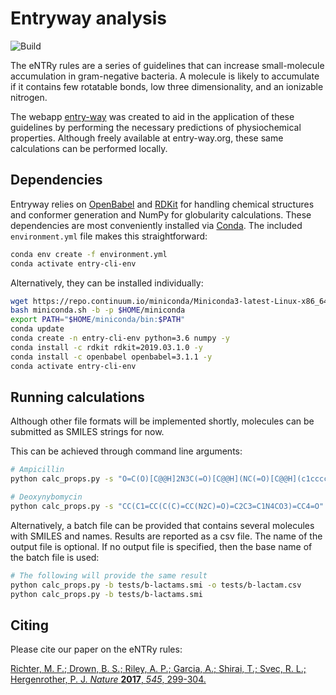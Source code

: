 Entryway analysis
=================

![Build](https://github.com/HergenrotherLab/entry-cli/workflows/Python%20application/badge.svg)

The eNTRy rules are a series of guidelines that can increase small-molecule
accumulation in gram-negative bacteria. A molecule is likely to accumulate if it
contains few rotatable bonds, low three dimensionality, and an ionizable
nitrogen.

The webapp [entry-way](http://www.entry-way.org) was created to aid in the application of these guidelines
by performing the necessary predictions of physiochemical properties. Although
freely available at entry-way.org, these same calculations can be performed
locally.

Dependencies
------------

Entryway relies on [OpenBabel](http://openbabel.org) and [RDKit](https://www.rdkit.org/) for handling chemical 
structures and conformer generation and NumPy for globularity calculations. These dependencies are most conveniently 
installed via [Conda](https://conda.io/docs/user-guide/install/index.html). The included `environment.yml` 
file makes this straightforward:

```bash
conda env create -f environment.yml
conda activate entry-cli-env
```

Alternatively, they can be installed individually:

```bash
wget https://repo.continuum.io/miniconda/Miniconda3-latest-Linux-x86_64.sh -O miniconda.sh;
bash miniconda.sh -b -p $HOME/miniconda
export PATH="$HOME/miniconda/bin:$PATH"
conda update
conda create -n entry-cli-env python=3.6 numpy -y
conda install -c rdkit rdkit=2019.03.1.0 -y
conda install -c openbabel openbabel=3.1.1 -y
conda activate entry-cli-env
```

Running calculations
--------------------

Although other file formats will be implemented shortly, molecules can be submitted as SMILES strings for now.

This can be achieved through command line arguments:

```bash
# Ampicillin
python calc_props.py -s "O=C(O)[C@@H]2N3C(=O)[C@@H](NC(=O)[C@@H](c1ccccc1)N)[C@H]3SC2(C)C"

# Deoxynybomycin
python calc_props.py -s "CC(C1=CC(C(C)=CC(N2C)=O)=C2C3=C1N4CO3)=CC4=O"
```

Alternatively, a batch file can be provided that contains several molecules with SMILES and names. Results are reported 
as a csv file. The name of the output file is optional. If no output file is specified, then the base name of the batch
file is used:

```bash
# The following will provide the same result
python calc_props.py -b tests/b-lactams.smi -o tests/b-lactam.csv
python calc_props.py -b tests/b-lactams.smi
```

Citing
------

Please cite our paper on the eNTRy rules:

[Richter, M. F.; Drown, B. S.; Riley, A. P.; Garcia, A.; Shirai, T.; Svec, R. L.; Hergenrother, P. J. *Nature* __2017__,
*545*, 299-304.](https://doi.org/10.1038/nature22308)
